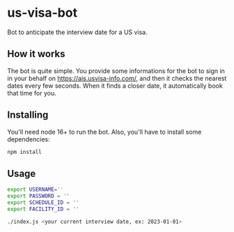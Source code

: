 # us-visa-bot
Bot to anticipate the interview date for a US visa.

## How it works

The bot is quite simple. You provide some informations for the bot to sign in in your behalf on https://ais.usvisa-info.com/, and then
it checks the nearest dates every few seconds. When it finds a closer date, it automatically book that time for you.

## Installing

You'll need node 16+ to run the bot. Also, you'll have to install some dependencies:

```sh
npm install
```

## Usage

```sh
export USERNAME=''
export PASSWORD = ''
export SCHEDULE_ID = ''
export FACILITY_ID = ''

./index.js <your current interview date, ex: 2023-01-01>
```

